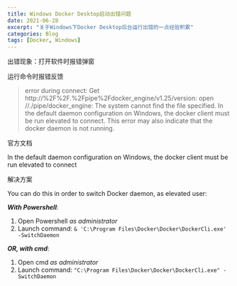 ```yaml
---
title: Windows Docker Desktop启动出错问题
date: 2021-06-28
excerpt: "关于Windows下Docker Desktop后台运行出错的一点经验积累"
categories: Blog
tags: [Docker, Windows]
---
```


出错现象：打开软件时报错弹窗

运行命令时报错反馈

> error during connect: Get http://%2F%2F.%2Fpipe%2Fdocker_engine/v1.25/version: open //./pipe/docker_engine: The system cannot find the file
> specified. In the default daemon configuration on Windows, the docker client must be run elevated to connect. This error may also indicate that the docker daemon is not running.

官方文档

In the default daemon configuration on Windows, the docker client must be run elevated to connect

解决方案

You can do this in order to switch Docker daemon, as elevated user:

***With Powershell***:

1. Open Powershell *as administrator*
2. Launch command: `& 'C:\Program Files\Docker\Docker\DockerCli.exe' -SwitchDaemon`

***OR, with cmd***:

1. Open cmd *as administrator*
2. Launch command: `"C:\Program Files\Docker\Docker\DockerCli.exe" -SwitchDaemon`